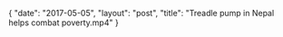 {
   "date": "2017-05-05",
   "layout": "post",
   "title": "Treadle pump in Nepal helps combat poverty.mp4"
}

